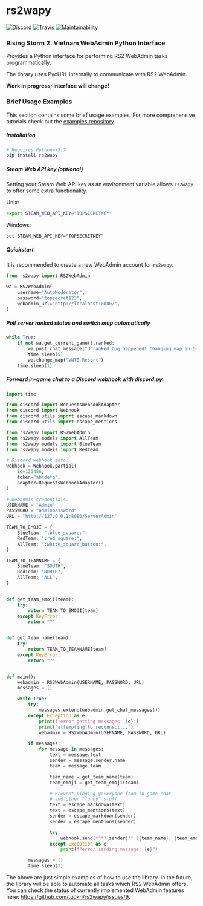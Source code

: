 # rs2wapy
[![Discord](https://img.shields.io/discord/684326231210328074?label=Discord)](https://discord.gg/6tgWHpM)
[![Travis](https://travis-ci.com/tuokri/rs2wapy.svg?branch=master)](https://travis-ci.com/github/tuokri/rs2wapy)
[![Maintainability](https://api.codeclimate.com/v1/badges/9d561a84b14c8c3486f6/maintainability)](https://codeclimate.com/github/tuokri/rs2wapy/maintainability)

### Rising Storm 2: Vietnam WebAdmin Python Interface
Provides a Python interface for performing RS2 WebAdmin
tasks programmatically.

The library uses PycURL internally to communicate with RS2 WebAdmin.

**Work in progress; interface will change!**


### Brief Usage Examples
This section contains some brief usage examples.
For more comprehensive tutorials check out the
[examples repository](https://github.com/tuokri/rs2wapy-examples).

##### Installation
```bash
# Requires Python=>3.7
pip install rs2wapy
```

##### Steam Web API key (optional)
Setting your Steam Web API key as an environment variable
allows `rs2wapy` to offer some extra functionality.

Unix:
```bash
export STEAM_WEB_API_KEY="TOPSECRETKEY"
```

Windows:
```Batchfile
set STEAM_WEB_API_KEY="TOPSECRETKEY"
```

##### Quickstart
It is recommended to create a new WebAdmin account for
`rs2wapy`.
```python
from rs2wapy import RS2WebAdmin

wa = RS2WebAdmin(
    username="AutoModerator",
    password="topsecret123",
    webadmin_url="http://localhost:8080/",
)
```

##### Poll server ranked status and switch map automatically
```python
while True:
    if not wa.get_current_game().ranked:
        wa.post_chat_message("Unranked bug happened! Changing map in 5 seconds!")
        time.sleep(5)
        wa.change_map("VNTE-Resort")
    time.sleep(1)
```

##### Forward in-game chat to a Discord webhook with discord.py.
```python
import time

from discord import RequestsWebhookAdapter
from discord import Webhook
from discord.utils import escape_markdown
from discord.utils import escape_mentions

from rs2wapy import RS2WebAdmin
from rs2wapy.models import AllTeam
from rs2wapy.models import BlueTeam
from rs2wapy.models import RedTeam

# Discord webhook info.
webhook = Webhook.partial(
    id=123456,
    token="abcdefg",
    adapter=RequestsWebhookAdapter()
)

# Webadmin credentials.
USERNAME = "Admin"
PASSWORD = "adminpassword"
URL = "http://127.0.0.1:8080/ServerAdmin"

TEAM_TO_EMOJI = {
    BlueTeam: ":blue_square:",
    RedTeam: ":red_square:",
    AllTeam: ":white_square_button:",
}

TEAM_TO_TEAMNAME = {
    BlueTeam: "SOUTH",
    RedTeam: "NORTH",
    AllTeam: "ALL",
}


def get_team_emoji(team):
    try:
        return TEAM_TO_EMOJI[team]
    except KeyError:
        return "?"


def get_team_name(team):
    try:
        return TEAM_TO_TEAMNAME[team]
    except KeyError:
        return "?"


def main():
    webadmin = RS2WebAdmin(USERNAME, PASSWORD, URL)
    messages = []

    while True:
        try:
            messages.extend(webadmin.get_chat_messages())
        except Exception as e:
            print(f"error getting messages: {e}")
            print("attempting to reconnect...")
            webadmin = RS2WebAdmin(USERNAME, PASSWORD, URL)

        if messages:
            for message in messages:
                text = message.text
                sender = message.sender.name
                team = message.team

                team_name = get_team_name(team)
                team_emoji = get_team_emoji(team)

                # Prevent pinging @everyone from in-game chat
                # and other "funny" stuff.
                text = escape_markdown(text)
                text = escape_mentions(text)
                sender = escape_markdown(sender)
                sender = escape_mentions(sender)

                try:
                    webhook.send(f"**{sender}** [{team_name}] {team_emoji}: {text}")
                except Exception as e:
                    print(f"error sending message: {e}")

        messages = []
        time.sleep(3)
```

The above are just simple examples of how to use the library. In the future,
the library will be able to automate all tasks which RS2 WebAdmin offers.
You can check the status of currently implemented WebAdmin features here:
https://github.com/tuokri/rs2wapy/issues/9.
